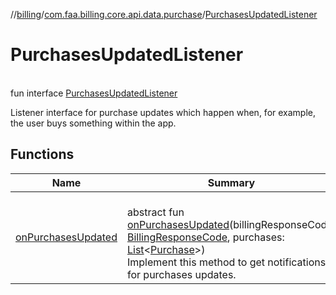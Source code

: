 //[billing](../../../index.md)/[com.faa.billing.core.api.data.purchase](../index.md)/[PurchasesUpdatedListener](index.md)

# PurchasesUpdatedListener

\
fun interface [PurchasesUpdatedListener](index.md)

Listener interface for purchase updates which happen when, for example, the user buys something within the app.

## Functions

| Name | Summary |
|---|---|
| [onPurchasesUpdated](on-purchases-updated.md) | <br>abstract fun [onPurchasesUpdated](on-purchases-updated.md)(billingResponseCode: [BillingResponseCode](../../com.faa.billing.core.api/-billing-response-code/index.md), purchases: [List](https://kotlinlang.org/api/latest/jvm/stdlib/kotlin.collections/-list/index.html)&lt;[Purchase](../../com.faa.billing.core.api/-purchase/index.md)&gt;)<br>Implement this method to get notifications for purchases updates. |
